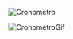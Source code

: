 ![Cronometro](https://user-images.githubusercontent.com/73372786/174692517-885a9f70-dec1-459a-b5a5-11aface49727.png)

![CronometroGif](https://user-images.githubusercontent.com/73372786/174712255-76308d81-de4b-4413-b1d3-033b1a3a26d3.gif)

